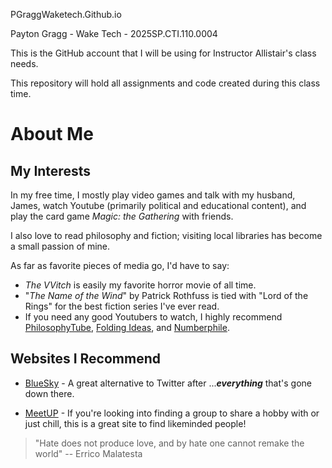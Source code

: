 PGraggWaketech.Github.io

Payton Gragg - Wake Tech - 2025SP.CTI.110.0004

This is the GitHub account that I will be using for Instructor Allistair's class needs.

This repository will hold all assignments and code created during this class time.

# About Me

## My Interests

In my free time, I mostly play video games and talk with my husband, James, watch Youtube (primarily political and educational content), and play the card game _Magic: the Gathering_ with friends.

I also love to read philosophy and fiction; visiting local libraries has become a small passion of mine.

As far as favorite pieces of media go, I'd have to say:
 * _The VVitch_ is easily my favorite horror movie of all time.
 * "_The Name of the Wind_" by Patrick Rothfuss is tied with "Lord of the Rings" for the best fiction series I've ever read.
 * If you need any good Youtubers to watch, I highly recommend [PhilosophyTube](https://www.youtube.com/channel/UC2PA-AKmVpU6NKCGtZq_rKQ), [Folding Ideas](www.youtube.com/foldingideas), and [Numberphile](www.youtube.com/numberphile).
 

## Websites I Recommend

 - [BlueSky](https://www.bsky.social) - A great alternative to Twitter after ...**_everything_** that's gone down there.
 
 - [MeetUP](https://www.meetup.com) - If you're looking into finding a group to share a hobby with or just chill, this is a great site to find likeminded people!
 
 
> "Hate does not produce love, and by hate one cannot remake the world"
> -- Errico Malatesta